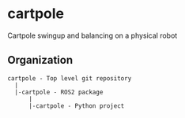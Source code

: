 # cartpole
Cartpole swingup and balancing on a physical robot

## Organization

```
cartpole - Top level git repository
  |
  |-cartpole - ROS2 package
      |
      |-cartpole - Python project
```
